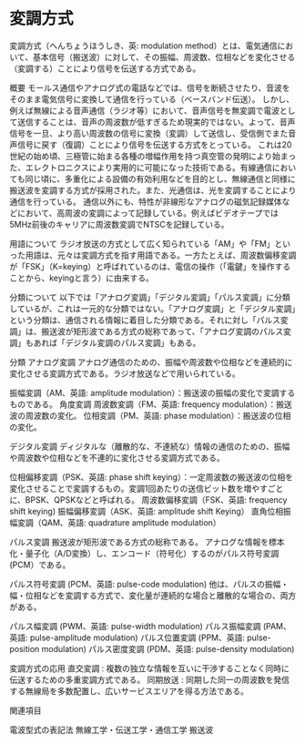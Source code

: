 # 変調方式

変調方式（へんちょうほうしき、英: modulation method）とは、電気通信において、基本信号（搬送波）に対して、その振幅、周波数、位相などを変化させる（変調する）ことにより信号を伝送する方式である。

概要
モールス通信やアナログ式の電話などでは、信号を断続させたり、音波をそのまま電気信号に変換して通信を行っている（ベースバンド伝送）。
しかし、例えば無線による音声通信（ラジオ等）において、音声信号を無変調で電波として送信することは、音声の周波数が低すぎるため現実的ではない。よって、音声信号を一旦、より高い周波数の信号に変換（変調）して送信し、受信側でまた音声信号に戻す（復調）ことにより信号を伝送する方式をとっている。
これは20世紀の始め頃、三極管に始まる各種の増幅作用を持つ真空管の発明により始まった、エレクトロニクスにより実用的に可能になった技術である。有線通信においても同じ頃に、多重化による設備の有効利用などを目的とし、無線通信と同様に搬送波を変調する方式が採用された。また、光通信は、光を変調することにより通信を行っている。
通信以外にも、特性が非線形なアナログの磁気記録媒体などにおいて、高周波の変調によって記録している。例えばビデオテープでは5MHz前後のキャリアに周波数変調でNTSCを記録している。

用語について
ラジオ放送の方式として広く知られている「AM」や「FM」といった用語は、元々は変調方式を指す用語である。一方たとえば、周波数偏移変調が「FSK」（K=keying）と呼ばれているのは、電信の操作（「電鍵」を操作することから、keyingと言う）に由来する。

分類について
以下では「アナログ変調」「デジタル変調」「パルス変調」に分類しているが、これは一元的な分類ではない。「アナログ変調」と「デジタル変調」という分類は、通信される情報に着目した分類である。それに対し「パルス変調」は、搬送波が矩形波である方式の総称であって、「アナログ変調のパルス変調」もあれば「デジタル変調のパルス変調」もある。

分類
アナログ変調
アナログ通信のための、振幅や周波数や位相などを連続的に変化させる変調方式である。ラジオ放送などで用いられている。

振幅変調（AM、英語: amplitude modulation）：搬送波の振幅の変化で変調するものである。
角度変調
周波数変調（FM、英語: frequency modulation）：搬送波の周波数の変化。
位相変調（PM、英語: phase modulation）：搬送波の位相の変化。

デジタル変調
ディジタルな（離散的な、不連続な）情報の通信のための、振幅や周波数や位相などを不連的に変化させる変調方式である。

位相偏移変調（PSK、英語: phase shift keying）：一定周波数の搬送波の位相を変化させることで変調するもの。変調1回あたりの送信ビット数を増やすごとに、BPSK、QPSKなどと呼ばれる。
周波数偏移変調（FSK、英語: frequency shift keying)
振幅偏移変調（ASK、英語: amplitude shift Keying）
直角位相振幅変調（QAM、英語: quadrature amplitude modulation）

パルス変調
搬送波が矩形波である方式の総称である。
アナログな情報を標本化・量子化（A/D変換）し、エンコード（符号化）するのがパルス符号変調 (PCM）である。

パルス符号変調 (PCM、英語: pulse-code modulation)
他は、パルスの振幅・幅・位相などを変調する方式で、変化量が連続的な場合と離散的な場合の、両方がある。

パルス幅変調 (PWM、英語: pulse-width modulation)
パルス振幅変調 (PAM、英語: pulse-amplitude modulation)
パルス位置変調 (PPM、英語: pulse-position modulation)
パルス密度変調 (PDM、英語: pulse-density modulation)

変調方式の応用
直交変調 : 複数の独立な情報を互いに干渉することなく同時に伝送するための多重変調方式である。
同期放送 : 同期した同一の周波数を発信する無線局を多数配置し、広いサービスエリアを得る方法である。

関連項目

電波型式の表記法
無線工学・伝送工学・通信工学
搬送波